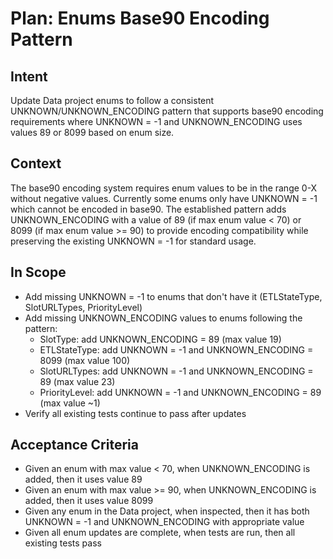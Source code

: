 # Plan: Enums Base90 Encoding Pattern

## Intent  
Update Data project enums to follow a consistent UNKNOWN/UNKNOWN_ENCODING pattern that supports base90 encoding requirements where UNKNOWN = -1 and UNKNOWN_ENCODING uses values 89 or 8099 based on enum size.

## Context  
The base90 encoding system requires enum values to be in the range 0-X without negative values. Currently some enums only have UNKNOWN = -1 which cannot be encoded in base90. The established pattern adds UNKNOWN_ENCODING with a value of 89 (if max enum value < 70) or 8099 (if max enum value >= 90) to provide encoding compatibility while preserving the existing UNKNOWN = -1 for standard usage.

## In Scope  
- Add missing UNKNOWN = -1 to enums that don't have it (ETLStateType, SlotURLTypes, PriorityLevel)
- Add missing UNKNOWN_ENCODING values to enums following the pattern:
  - SlotType: add UNKNOWN_ENCODING = 89 (max value 19)
  - ETLStateType: add UNKNOWN = -1 and UNKNOWN_ENCODING = 8099 (max value 100)  
  - SlotURLTypes: add UNKNOWN = -1 and UNKNOWN_ENCODING = 89 (max value 23)
  - PriorityLevel: add UNKNOWN = -1 and UNKNOWN_ENCODING = 89 (max value ~1)
- Verify all existing tests continue to pass after updates

## Acceptance Criteria  
- Given an enum with max value < 70, when UNKNOWN_ENCODING is added, then it uses value 89
- Given an enum with max value >= 90, when UNKNOWN_ENCODING is added, then it uses value 8099  
- Given any enum in the Data project, when inspected, then it has both UNKNOWN = -1 and UNKNOWN_ENCODING with appropriate value
- Given all enum updates are complete, when tests are run, then all existing tests pass